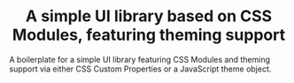 <h1 align="center">A simple UI library based on CSS Modules, featuring theming support</h1>
A boilerplate for a simple UI library featuring CSS Modules and theming support via either CSS Custom Properties or a JavaScript theme object.
